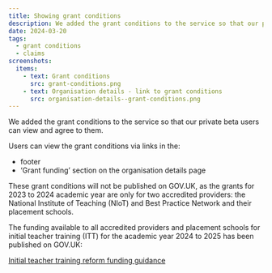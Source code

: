 ```yaml
---
title: Showing grant conditions
description: We added the grant conditions to the service so that our private beta users can view them before being published on GOV.UK
date: 2024-03-20
tags:
  - grant conditions
  - claims
screenshots:
  items:
    - text: Grant conditions
      src: grant-conditions.png
    - text: Organisation details - link to grant conditions
      src: organisation-details--grant-conditions.png
---
```


We added the grant conditions to the service so that our private beta users can view and agree to them.

Users can view the grant conditions via links in the:

- footer
- ‘Grant funding’ section on the organisation details page

These grant conditions will not be published on GOV.UK, as the grants for 2023 to 2024 academic year are only for two accredited providers: the National Institute of Teaching (NIoT) and Best Practice Network and their placement schools.

The funding available to all accredited providers and placement schools for initial teacher training (ITT) for the academic year 2024 to 2025 has been published on GOV.UK:

[Initial teacher training reform funding guidance](https://www.gov.uk/government/publications/initial-teacher-training-reform-funding-guidance)
